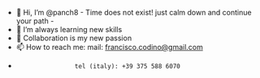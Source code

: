 - 👋 Hi, I’m @panch8 - Time does not exist! just calm down and continue your path - 
- 🌱 I’m always learning new skills
- 💞️ Collaboration is my new passion
- 📫 How to reach me: mail: francisco.codino@gmail.com
-                     tel (italy): +39 375 588 6070

<!---
panch8/panch8 is a ✨ special ✨ repository because its `README.md` (this file) appears on your GitHub profile.
You can click the Preview link to take a look at your changes.
--->

